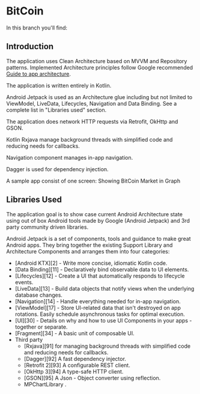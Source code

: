 # BitCoin
In this branch you'll find:

Introduction
------------

The application uses Clean Architecture based on MVVM and Repository patterns. Implemented
Architecture principles follow Google recommended [Guide to app architecture](https://developer.android.com/jetpack/docs/guide).


The application is written entirely in Kotlin.

Android Jetpack is used as an Architecture glue including but not limited to ViewModel, LiveData,
Lifecycles, Navigation and Data Binding. See a complete list in "Libraries used" section.

The application does network HTTP requests via Retrofit, OkHttp and GSON.

Kotlin Rxjava manage background threads with simplified code and reducing needs for callbacks.

Navigation component manages in-app navigation.

Dagger is used for dependency injection.


A sample app consist of one  screen: Showing  BitCoin Market in Graph


Libraries Used
--------------

The application goal is to show case current Android Architecture state using out of box
Android tools made by Google (Android Jetpack) and 3rd party community driven libraries.

Android Jetpack is a set of components, tools and guidance to make great Android apps. They bring
together the existing Support Library and Architecture Components and arranges them into four
categories:
  * [Android KTX][2] - Write more concise, idiomatic Kotlin code.
  * [Data Binding][11] - Declaratively bind observable data to UI elements.
  * [Lifecycles][12] - Create a UI that automatically responds to lifecycle events.
  * [LiveData][13] - Build data objects that notify views when the underlying database changes.
  * [Navigation][14] - Handle everything needed for in-app navigation.
  * [ViewModel][17] - Store UI-related data that isn't destroyed on app rotations. Easily schedule
     asynchronous tasks for optimal execution.
  * [UI][30] - Details on why and how to use UI Components in your apps - together or separate.
  * [Fragment][34] - A basic unit of composable UI.
* Third party
  * [Rxjava][91] for managing background threads with simplified code
     and reducing needs for callbacks.
  * [Dagger][92] A fast dependency injector.
  * [Retrofit 2][93] A configurable REST client.
  * [OkHttp 3][94] A type-safe HTTP client.
  * [GSON][95] A Json - Object converter using reflection.
  * MPChartLibrary .




